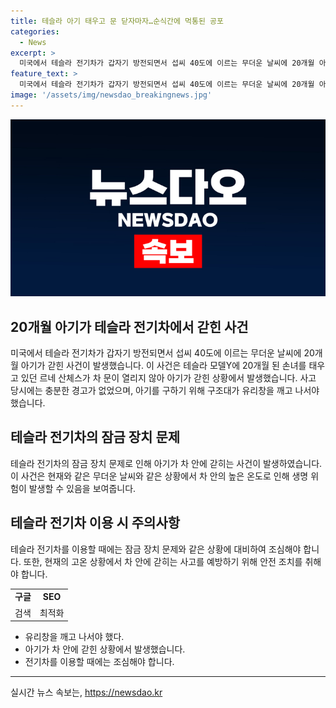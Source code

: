 ```yaml
---
title: 테슬라 아기 태우고 문 닫자마자…순식간에 먹통된 공포
categories:
  - News
excerpt: >
  미국에서 테슬라 전기차가 갑자기 방전되면서 섭씨 40도에 이르는 무더운 날씨에 20개월 아기가 갇히는 사고가 발생했습니다. 차 문이 열리지 않아 구조대는 유리창을 깨고 아기를 구했으며, 해당 전기차는 이전에도 잠금장치 문제로 비슷한 사례가 있었습니다. 이번 사고로 차주는 테슬라의 충전 경고를 받지 못했다고 주장하고 있습니다. 결국 구조대는 차 유리창을 부수고 나서야 아기를 무사히 구할 수 있었습니다.
feature_text: >
  미국에서 테슬라 전기차가 갑자기 방전되면서 섭씨 40도에 이르는 무더운 날씨에 20개월 아기가 갇히는 사고가 발생했습니다. 차 문이 열리지 않아 구조대는 유리창을 깨고 아기를 구했으며, 해당 전기차는 이전에도 잠금장치 문제로 비슷한 사례가 있었습니다. 이번 사고로 차주는 테슬라의 충전 경고를 받지 못했다고 주장하고 있습니다. 결국 구조대는 차 유리창을 부수고 나서야 아기를 무사히 구할 수 있었습니다.
image: '/assets/img/newsdao_breakingnews.jpg'
---
```


<p><img src="/assets/img/newsdao_breakingnews.jpg" alt="koreaapp 속보" /></p>

<h2 data-ke-size="size26">20개월 아기가 테슬라 전기차에서 갇힌 사건</h2>

<p data-ke-size="size16">미국에서 테슬라 전기차가 갑자기 방전되면서 섭씨 40도에 이르는 무더운 날씨에 20개월 아기가 갇힌 사건이 발생했습니다. 이 사건은 테슬라 모델Y에 20개월 된 손녀를 태우고 있던 르네 산체스가 차 문이 열리지 않아 아기가 갇힌 상황에서 발생했습니다. 사고 당시에는 충분한 경고가 없었으며, 아기를 구하기 위해 구조대가 유리창을 깨고 나서야 했습니다.</p>

<h2 data-ke-size="size26">테슬라 전기차의 잠금 장치 문제</h2>

<p data-ke-size="size16">테슬라 전기차의 잠금 장치 문제로 인해 아기가 차 안에 갇히는 사건이 발생하였습니다. 이 사건은 현재와 같은 무더운 날씨와 같은 상황에서 차 안의 높은 온도로 인해 생명 위험이 발생할 수 있음을 보여줍니다.</p>

<h2 data-ke-size="size26">테슬라 전기차 이용 시 주의사항</h2>

<p data-ke-size="size16">테슬라 전기차를 이용할 때에는 잠금 장치 문제와 같은 상황에 대비하여 조심해야 합니다. 또한, 현재의 고온 상황에서 차 안에 갇히는 사고를 예방하기 위해 안전 조치를 취해야 합니다.</p>

<table>
    <tr>
        <td style="text-align: center; height: 17px;"><b>구글</b></td>
        <td style="text-align: center; height: 17px;"><b>SEO</b></td>
    </tr>
    <tr>
        <td style="text-align: center; height: 17px;">검색</td>
        <td style="text-align: center; height: 17px;">최적화</td>
    </tr>
</table>

<ul>
    <li>유리창을 깨고 나서야 했다.</li>
    <li>아기가 차 안에 갇힌 상황에서 발생했습니다.</li>
    <li>전기차를 이용할 때에는 조심해야 합니다.</li>
</ul>

<p><hr></p>
실시간 뉴스 속보는, <a href="https://newsdao.kr" rel="dofollow">https://newsdao.kr</a>


